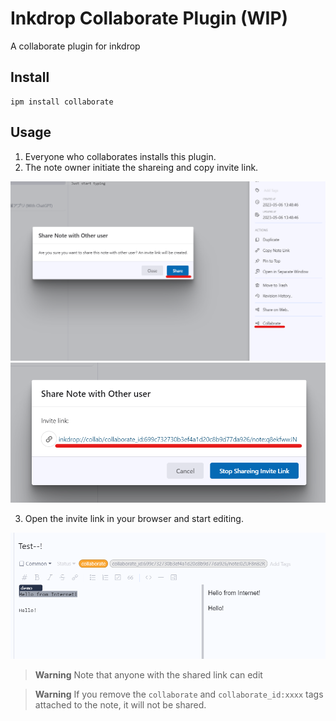 # Inkdrop Collaborate Plugin (WIP)

A collaborate plugin for inkdrop

## Install 

```
ipm install collaborate
```

## Usage

1. Everyone who collaborates installs this plugin.
2. The note owner initiate the shareing and copy invite link.

![](assets/sidedrawer.png)
![](assets/modal.png)

3. Open the invite link in your browser and start editing.

![](assets/preview.png)

> **Warning**
> Note that anyone with the shared link can edit

> **Warning**
> If you remove the `collaborate` and `collaborate_id:xxxx` tags attached to the note, it will not be shared.